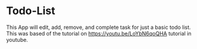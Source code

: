 # Todo-List
This App will edit, add, remove, and complete task for just a basic todo list. This was based of the tutorial on https://youtu.be/LoYbN6qoQHA      tutorial in youtube.
